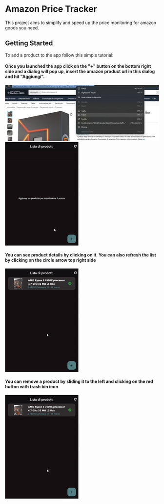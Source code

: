 # Amazon Price Tracker

This project aims to simplify and speed up the price monitoring for amazon goods you need.

## Getting Started

To add a product to the app follow this simple tutorial:

#### Once you launched the app click on the "+" button on the bottom right side and a dialog will pop up, insert the amazon product url in this dialog and hit "Aggiungi".

![Add product](assets/readme_stuff/link_copy.png)
![Add product](assets/readme_stuff/product_add.gif)

#### You can see product details by clicking on it. You can also refresh the list by clicking on the circle arrow top right side

![Details and Refresh](assets/readme_stuff/details_refresh.gif)

#### You can remove a product by sliding it to the left and clicking on the red button with trash bin icon

![Delete product](assets/readme_stuff/product_delete.gif)